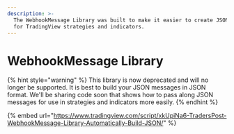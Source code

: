 ```yaml
---
description: >-
  The WebhookMessage Library was built to make it easier to create JSON messages
  for TradingView strategies and indicators.
---
```


# WebhookMessage Library

{% hint style="warning" %}
This library is now deprecated and will no longer be supported. It is best to build your JSON messages in JSON format. We'll be sharing code soon that shows how to pass along JSON messages for use in strategies and indicators more easily.
{% endhint %}

{% embed url="https://www.tradingview.com/script/xkUpiNa6-TradersPost-WebhookMessage-Library-Automatically-Build-JSON/" %}
